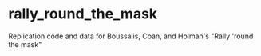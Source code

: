 # rally_round_the_mask
Replication code and data for Boussalis, Coan, and Holman's "Rally 'round the mask"
